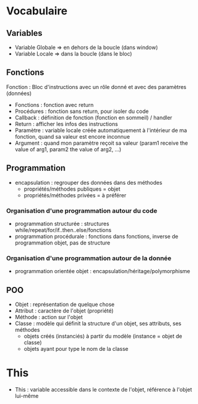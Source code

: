 # Vocabulaire
## Variables
- Variable Globale => en dehors de la boucle (dans window)
- Variable Locale => dans la boucle (dans le bloc)

## Fonctions
Fonction : Bloc d'instructions avec un rôle donné et avec des paramètres (données)
  - Fonctions : fonction avec return
  - Procédures : fonction sans return, pour isoler du code
- Callback : définition de fonction (fonction en sommeil) / handler
- Return : afficher les infos des instructions
- Paramètre : variable locale créée automatiquement à l'intérieur de ma fonction, quand sa valeur est encore inconnue
- Argument : quand mon paramètre reçoit sa valeur (param1 receive the value of arg1, param2 the value of arg2, ...)

## Programmation
- encapsulation : regrouper des données dans des méthodes
  - propriétés/méthodes publiques = objet
  - propriétés/méthodes privées = à préférer
### Organisation d'une programmation autour du code
- programmation structurée : structures while/repeat/for/if..then..else/fonctions
- programmation procédurale : fonctions dans fonctions, inverse de programmation objet, pas de structure
### Organisation d'une programmation autour de la donnée
- programmation orientée objet : encapsulation/héritage/polymorphisme

## POO
- Objet : représentation de quelque chose
- Attribut : caractère de l'objet (propriété)
- Méthode : action sur l'objet
- Classe : modèle qui définit la structure d'un objet, ses attributs, ses méthodes
  - objets créés (instanciés) à partir du modèle (instance = objet de classe)
  - objets ayant pour type le nom de la classe
  
# This
- This : variable accessible dans le contexte de l'objet, référence à l'objet lui-même


